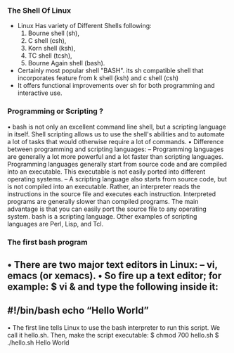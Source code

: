 ### The Shell Of Linux
 - Linux Has variety of Different Shells following:
   1. Bourne shell (sh),
   2. C shell (csh), 
   3. Korn shell (ksh), 
   4. TC shell (tcsh), 
   5. Bourne Again shell (bash).
 - Certainly most popular shell "BASH". its sh compatible shell that incorporates feature from k shell (ksh) and c   shell (csh)
 - It offers functional improvements over sh for both programming and interactive use.
### Programming or Scripting ?
 • bash is not only an excellent command line shell, but a scripting language in itself. Shell scripting allows us to use the shell's abilities and to automate a lot of tasks that would otherwise require a lot of commands.
 • Difference between programming and scripting languages:
 – Programming languages are generally a lot more powerful and a lot faster than scripting languages. Programming languages generally start from source code and are compiled into an executable. This executable is not easily ported into different operating systems.
 – A scripting language also starts from source code, but is not compiled into an executable. Rather, an interpreter reads the instructions in the source file and executes each instruction. Interpreted programs are generally slower than compiled programs. The main advantage is that you can easily port the source file to any operating system. bash is a scripting language. Other examples of scripting languages are Perl, Lisp, and Tcl.
### The first bash program
 • There are two major text editors in Linux:
 – vi, emacs (or xemacs).
 • So fire up a text editor; for example:
   $ vi & and type the following inside it:
 ---
  #!/bin/bash
    echo “Hello World”
 ---

 • The first line tells Linux to use the bash interpreter to run this script. We call it
   hello.sh. Then, make the script executable:
   $ chmod 700 hello.sh
   $ ./hello.sh
      Hello World
